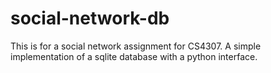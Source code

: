 # social-network-db
This is for a social network assignment for CS4307.  A simple implementation of a sqlite database with a python interface.
